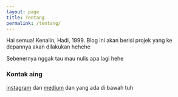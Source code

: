 ```yaml
---
layout: page
title: Tentang
permalink: /tentang/
---
```


Hai semua! Kenalin, Hadi, 1999. Blog ini akan berisi projek yang ke depannya akan dilakukan hehehe

Sebenernya nggak tau mau nulis apa lagi hehe

### Kontak aing

[instagram](https://instagram.com/idahdam)
dan
[medium](medium.com/@topengfavoritku)
dan yang ada di bawah tuh
